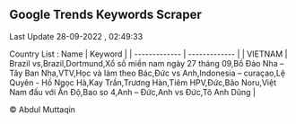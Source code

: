 

## Google Trends Keywords Scraper 
 
Last Update 28-09-2022 , 02:49:33

Country List :
 Name  | Keyword |
| ------------- | ------------- |
| VIETNAM | Brazil vs,Brazil,Dortmund,Xổ số miền nam ngày 27 tháng 09,Bồ Đào Nha – Tây Ban Nha,VTV,Học và làm theo Bác,Đức vs Anh,Indonesia – curaçao,Lệ Quyên - Hồ Ngọc Hà,Kay Trần,Trương Hàn,Tiêm HPV,Đức,Bão Noru,Việt Nam đấu với Ấn Độ,Bao so 4,Anh – Đức,Anh vs Đức,Tô Anh Dũng |



© Abdul Muttaqin 
